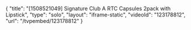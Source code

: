 {
    "title": "[1508521049] Signature Club A RTC Capsules 2pack with Lipstick",
    "type": "solo",
    "layout": "iframe-static",
    "videoId": "123178812",
    "url": "\/tvpembed\/123178812"
}